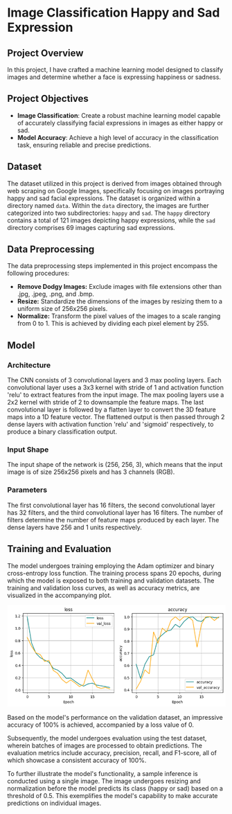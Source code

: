 # Image Classification Happy and Sad Expression

## Project Overview
In this project, I have crafted a machine learning model designed to classify images and determine whether a face is expressing happiness or sadness.

## Project Objectives
- **Image Classification**: Create a robust machine learning model capable of accurately classifying facial expressions in images as either happy or sad.
- **Model Accuracy**: Achieve a high level of accuracy in the classification task, ensuring reliable and precise predictions.

## Dataset
The dataset utilized in this project is derived from images obtained through web scraping on Google Images, specifically focusing on images portraying happy and sad facial expressions. The dataset is organized within a directory named `data`. Within the `data` directory, the images are further categorized into two subdirectories: `happy` and `sad`. The `happy` directory contains a total of 121 images depicting happy expressions, while the `sad` directory comprises 69 images capturing sad expressions.

## Data Preprocessing
The data preprocessing steps implemented in this project encompass the following procedures:
- **Remove Dodgy Images:** Exclude images with file extensions other than .jpg, .jpeg, .png, and .bmp.
- **Resize:** Standardize the dimensions of the images by resizing them to a uniform size of 256x256 pixels.
- **Normalize:** Transform the pixel values of the images to a scale ranging from 0 to 1. This is achieved by dividing each pixel element by 255.

## Model
### Architecture
The CNN consists of 3 convolutional layers and 3 max pooling layers. Each convolutional layer uses a 3x3 kernel with stride of 1 and activation function 'relu' to extract features from the input image. The max pooling layers use a 2x2 kernel with stride of 2 to downsample the feature maps. The last convolutional layer is followed by a flatten layer to convert the 3D feature maps into a 1D feature vector. The flattened output is then passed through 2 dense layers with activation function 'relu' and 'sigmoid' respectively, to produce a binary classification output.

### Input Shape
The input shape of the network is (256, 256, 3), which means that the input image is of size 256x256 pixels and has 3 channels (RGB).

### Parameters
The first convolutional layer has 16 filters, the second convolutional layer has 32 filters, and the third convolutional layer has 16 filters. The number of filters determine the number of feature maps produced by each layer. The dense layers have 256 and 1 units respectively.

## Training and Evaluation
The model undergoes training employing the Adam optimizer and binary cross-entropy loss function. The training process spans 20 epochs, during which the model is exposed to both training and validation datasets. The training and validation loss curves, as well as accuracy metrics, are visualized in the accompanying plot.

![Training and Validation Loss](image.png)

Based on the model's performance on the validation dataset, an impressive accuracy of 100% is achieved, accompanied by a loss value of 0.

Subsequently, the model undergoes evaluation using the test dataset, wherein batches of images are processed to obtain predictions. The evaluation metrics include accuracy, precision, recall, and F1-score, all of which showcase a consistent accuracy of 100%.

To further illustrate the model's functionality, a sample inference is conducted using a single image. The image undergoes resizing and normalization before the model predicts its class (happy or sad) based on a threshold of 0.5. This exemplifies the model's capability to make accurate predictions on individual images.
